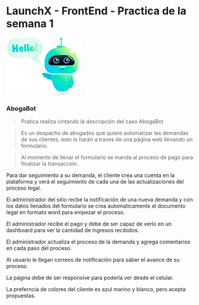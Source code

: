 # LaunchX - FrontEnd - Practica de la semana 1
![AbogaBot](resources/bot.jpg)

### AbogaBot

> Pratica realiza cintando la descripción del caso AbogaBot

> Es un despacho de abogados que quiere automatizar las demandas de sus clientes, esto lo harán a 
> traves de una página web llenando un formulario.

> Al momento de llenar el formulario se manda al proceso de pago para finalizar la transacción.

Para dar seguimiento a su demanda, el cliente crea una cuenta en la plataforma y verá el seguimiento de cada una de las actualizaciones del proceso legal.

El administrador del sitio recbe la notificación de una nueva demanda y con los datos llenados del formulario se crea automaticamente el documento legal en formato word para empezar el proceso.

El administrador recibe el pago y debe de ser capaz de verlo en un dashboard para ver la cantidad de ingresos recibidos.

El administrador actualiza el proceso de la demanda y agrega comentarios en cada paso del proceso.

Al usuario le llegan correos de notificación para saber el avance de su proceso.

La página debe de ser responsive para poderla ver desde el celular.

La preferncia de colores del cliente es azul marino y blanco, pero acepta propuestas.